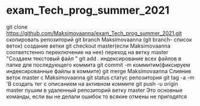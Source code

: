 # exam_Tech_prog_summer_2021
git clone https://github.com/Maksimovaanna/exam_Tech_prog_summer_2021.git
скопировать репозиторий
git branch Maksimovaanna (git branch- список веток)
создание ветки
git checkout master(если Maksimovaanna соответстенно переключение на нее)
переход на ветку master
"Создаем текстовый файл "
git add .
индексирование всех файлов в папке для последующего коммита
git commit -m
коммитим(фиксируем индексированные файлы в коммите) 
git merge Maksimovaanna
Слияние веток master с Maksimovaanna
git status статус репозитория
git tag -a -m 'B создать тег с описанием на активном коммите
 git push -u origin master 
пушим в удаленный репозиторий ветку master
Это основные команды, если вы не делали ошибок то всякие отмены не пригодятся
